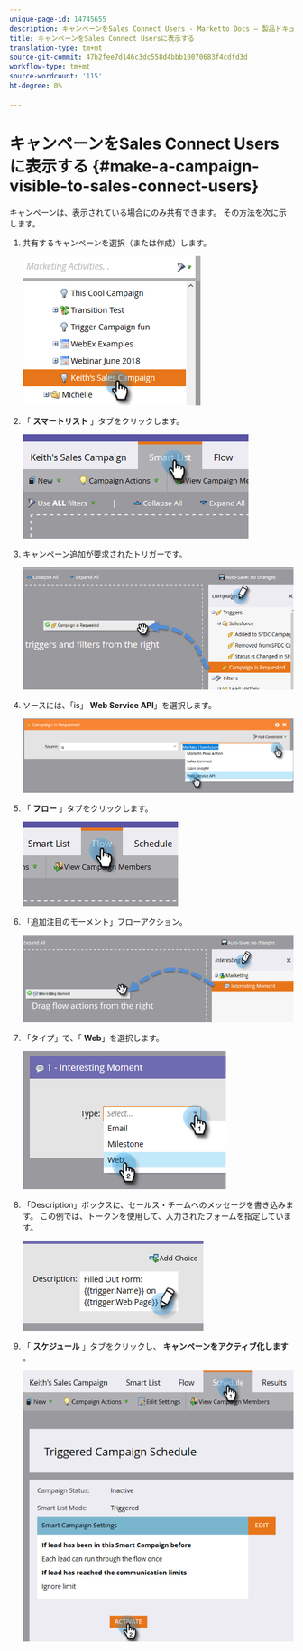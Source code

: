 ```yaml
---
unique-page-id: 14745655
description: キャンペーンをSales Connect Users - Marketto Docs — 製品ドキュメントに表示する
title: キャンペーンをSales Connect Usersに表示する
translation-type: tm+mt
source-git-commit: 47b2fee7d146c3dc558d4bbb10070683f4cdfd3d
workflow-type: tm+mt
source-wordcount: '115'
ht-degree: 0%

---
```



# キャンペーンをSales Connect Usersに表示する {#make-a-campaign-visible-to-sales-connect-users}

キャンペーンは、表示されている場合にのみ共有できます。 その方法を次に示します。

1. 共有するキャンペーンを選択（または作成）します。

   ![](assets/one.png)

1. 「 **スマートリスト** 」タブをクリックします。

   ![](assets/two.png)

1. キャンペーン追加が要求されたトリガーです。

   ![](assets/three.png)

1. ソースには、「is」 **Web Service API**」を選択します。

   ![](assets/4.png)

1. 「 **フロー** 」タブをクリックします。

   ![](assets/five.png)

1. 「追加注目のモーメント」フローアクション。

   ![](assets/six.png)

1. 「タイプ」で、「 **Web**」を選択します。

   ![](assets/seven.png)

1. 「Description」ボックスに、セールス・チームへのメッセージを書き込みます。 この例では、トークンを使用して、入力されたフォームを指定しています。

   ![](assets/eight.png)

1. 「 **スケジュール** 」タブをクリックし、 **キャンペーンをアクティブ化します** 。

   ![](assets/nine.png)

